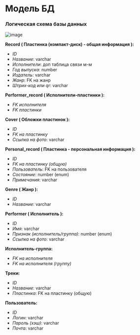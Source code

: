 # Модель БД

### Логическая схема базы данных
![image](https://github.com/user-attachments/assets/69161349-1297-4a88-b5ec-95b453679823)

**Record ( Пластинка (компакт-диск) - общая информация ):**
* *ID*
* *Название*: varchar
* *Исполнители*: доп таблица связи м-м 
* *Год выпуска*: number
* *Издатель*: varchar
* *Жанр*: FK на жанр
* *Штрих-код или qr*: varchar

**Performer_record ( Исполнители-пластинки ):**
* *FK исполнителя*
* *FK пластинки*

**Cover ( Обложки пластинок ):**
* *ID*
* *FK на пластинку*
* *Ссылка на фото*: varchar

**Personal_record ( Пластинка - персональная информация ):**
* *ID*
* *FK на пластинку (общую)*
* *Пользователь*: FK на пользователя
* *Состояние*: number (enum)
* *Примечания*: varchar

**Genre ( Жанр ):**
* *ID*
* *Название*: varchar

**Performer ( Исполнитель ):**
* *ID*
* *Имя*: varchar
* *Признак (исполнитель/группа)*: number (enum)
* *Ссылка на фото*: varchar

**Исполнитель-группа:**
* *FK на исполнителя*
* *FK на исполнителя (группу)*

**Треки:**
* *ID*
* *Название*: varchar
* *Пластинка*: FK на пластинку (общую)

**Пользователь:**
* *ID*
* *Логин*: varchar
* *Пароль (хэш)*: varchar
* *Почта*: varchar
